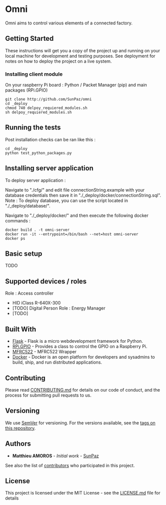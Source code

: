 # Omni

Omni aims to control various elements of a connected factory.

## Getting Started

These instructions will get you a copy of the project up and running on your local machine for development and testing purposes. See deployment for notes on how to deploy the project on a live system.

### Installing client module

On your raspberry Pi board :
Python / Packet Manager (pip) and main packages (RPi.GPIO)
```
git clone http://github.com/SunPaz/omni
cd _deploy
chmod 740 delpoy_requiered_modules.sh
sh delpoy_requiered_modules.sh
```
## Running the tests

Post installation checks can be ran like this :

```
cd _deploy
python test_python_packages.py
```

## Installing server application

To deploy server application :

Navigate to "./cfg/" and edit file connectionString.example with your database credentials then save it in "./_deploy/docker/connectionString.sql".
Note : To deploy database, you can use the script located in "./_deploy/database/".

Navigate to "./_deploy/docker/" and then execute the following docker commands :

```
docker build . -t omni-server
docker run -it --entrypoint=/bin/bash --net=host omni-server
docker ps
```

## Basic setup

TODO

## Supported devices / roles

Role : Access controller
  - HID iClass R-640X-300
  - [TODO] Digital Person
Role : Energy Manager
 - [TODO]


## Built With

* [Flask](http://flask.pocoo.org/docs/0.12/) - Flask is a micro webdevelopment framework for Python.
* [RPi.GPIO](https://pypi.org/project/RPi.GPIO/) - Provides a class to control the GPIO on a Raspberry Pi.
* [MFRC522](https://github.com/pimylifeup/MFRC522-python) - MFRC522 Wrapper
* [Docker](https://www.docker.com/) - Docker is an open platform for developers and sysadmins to build, ship, and run distributed applications.

## Contributing

Please read [CONTRIBUTING.md](CONTRIBUTING.md) for details on our code of conduct, and the process for submitting pull requests to us.

## Versioning

We use [SemVer](http://semver.org/) for versioning. For the versions available, see the [tags on this repository](https://github.com/your/project/tags).

## Authors

* **Matthieu AMOROS** - *Initial work* - [SunPaz](https://github.com/SunPaz)

See also the list of [contributors](https://github.com/your/project/contributors) who participated in this project.

## License

This project is licensed under the MIT License - see the [LICENSE.md](LICENSE.md) file for details
